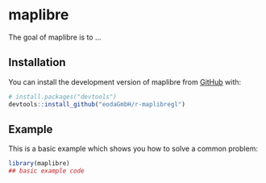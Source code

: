 
# maplibre

<!-- badges: start -->
<!-- badges: end -->

The goal of maplibre is to ...

## Installation

You can install the development version of maplibre from [GitHub](https://github.com/) with:

``` r
# install.packages("devtools")
devtools::install_github("eodaGmbH/r-maplibregl")
```

## Example

This is a basic example which shows you how to solve a common problem:

``` r
library(maplibre)
## basic example code
```


